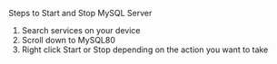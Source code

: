 Steps to Start and Stop MySQL Server

1. Search services on your device
2. Scroll down to MySQL80
3. Right click Start or Stop depending on the action you want to take
